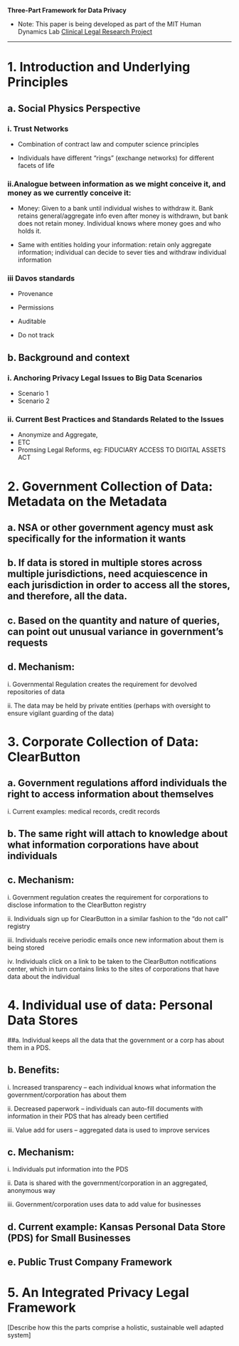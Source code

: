 **Three-Part Framework for Data Privacy** 

* Note: This paper is being developed as part of the MIT Human Dynamics Lab [Clinical Legal Research Project](https://github.com/LegalScience/LegalClinic/blob/master/2014/LinaKaisey/ClinicalInternshipPlan.md) 

---


# 1. Introduction and Underlying Principles

## a. Social Physics Perspective

### i. Trust Networks

* Combination of contract law and computer science principles

* Individuals have different “rings” (exchange networks) for different facets of life

### ii.Analogue between information as we might conceive it, and money as we currently conceive it:

* Money: Given to a bank until individual wishes to withdraw it. Bank retains general/aggregate info even after money is withdrawn, but bank does not retain money. Individual knows where money goes and who holds it.

* Same with entities holding your information: retain only aggregate information; individual can decide to sever ties and withdraw individual information 

### iii Davos standards

* Provenance

* Permissions

* Auditable 

* Do not track

## b. Background and context

### i. Anchoring Privacy Legal Issues to Big Data Scenarios

* Scenario 1
* Scenario 2

### ii. Current Best Practices and Standards Related to the Issues

* Anonymize and Aggregate,
* ETC
* Promsing Legal Reforms, eg: FIDUCIARY ACCESS TO DIGITAL ASSETS ACT

# 2. Government Collection of Data: Metadata on the Metadata

## a. NSA or other government agency must ask specifically for the information it wants

## b. If data is stored in multiple stores across multiple jurisdictions, need acquiescence in each jurisdiction in order to access all the stores, and therefore, all the data.

## c. Based on the quantity and nature of queries, can point out unusual variance in government’s requests

## d. Mechanism:

i. Governmental Regulation creates the requirement for devolved repositories of data

ii. The data may be held by private entities (perhaps with oversight to ensure vigilant guarding  of the data)



# 3. Corporate Collection of Data: ClearButton

## a. Government regulations afford individuals the right to access information about themselves

i. Current examples: medical records, credit records

## b. The same right will attach to knowledge about what information corporations have about individuals

## c. Mechanism:

i. Government regulation creates the requirement for corporations to disclose information to the ClearButton registry  

ii. Individuals sign up for ClearButton in a similar fashion to the “do not call” registry  

iii. Individuals receive periodic emails once new information about them is being stored  

iv. Individuals click on a link to be taken to the ClearButton notifications center, which in turn contains links to the sites of corporations that have data about the individual



# 4. Individual use of data: Personal Data Stores

##a. Individual keeps all the data that the government or a corp has about them in a PDS.

## b. Benefits: 

i. Increased transparency – each individual knows what information the government/corporation has about them

ii. Decreased paperwork – individuals can auto-fill documents with information in their PDS that has already been certified

iii. Value add for users – aggregated data is used to improve services

## c. Mechanism: 

i. Individuals put information into the PDS

ii. Data is shared with the government/corporation in an aggregated, anonymous way

iii. Government/corporation uses data to add value for businesses


## d. Current example: Kansas Personal Data Store (PDS) for Small Businesses

## e. Public Trust Company Framework

# 5. An Integrated Privacy Legal Framework

[Describe how this the parts comprise a holistic, sustainable well adapted system]



